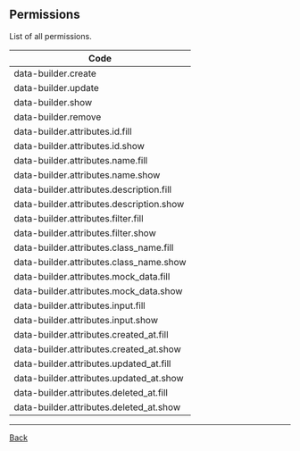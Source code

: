 ## Permissions

List of all permissions.

| Code                           |
|--------------------------------|
| data-builder.create |
| data-builder.update |
| data-builder.show |
| data-builder.remove |
| data-builder.attributes.id.fill |
| data-builder.attributes.id.show |
| data-builder.attributes.name.fill |
| data-builder.attributes.name.show |
| data-builder.attributes.description.fill |
| data-builder.attributes.description.show |
| data-builder.attributes.filter.fill |
| data-builder.attributes.filter.show |
| data-builder.attributes.class_name.fill |
| data-builder.attributes.class_name.show |
| data-builder.attributes.mock_data.fill |
| data-builder.attributes.mock_data.show |
| data-builder.attributes.input.fill |
| data-builder.attributes.input.show |
| data-builder.attributes.created_at.fill |
| data-builder.attributes.created_at.show |
| data-builder.attributes.updated_at.fill |
| data-builder.attributes.updated_at.show |
| data-builder.attributes.deleted_at.fill |
| data-builder.attributes.deleted_at.show |

---
[Back](index.md)